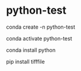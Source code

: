 # python-test

conda create -n python-test

conda activate python-test

conda install python

pip install tifffile